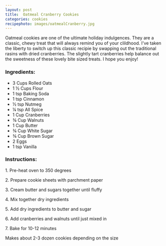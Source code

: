 ```yaml
---
layout: post
title:  Oatmeal Cranberry Cookies 
categories: cookies
recipephoto: images/oatmealCranberry.jpg
---
```



<div class="intro-story">
	<p> Oatmeal cookies are one of the ultimate holiday indulgences. They are a classic, chewy treat that will always remind you of your clildhood. I've taken the liberty to switch up this classic recipie by swapping out the traditional rasins with dried cranberries. The slightly tart cranberries help balance out the sweetness of these lovely bite sized treats. I hope you enjoy! 
	</p>
</div>

### Ingredients:

* 3 Cups Rolled Oats 
* 1 ½ Cups Flour
* 1 tsp Baking Soda
* 1 tsp Cinnamon
* ½ tsp Nutmeg 
* ¼ tsp All Spice 
* 1 Cup Cranberries 
* ¾ Cup Walnuts
* 1 Cup Butter
* ¾ Cup White Sugar
* ¾ Cup Brown Sugar
* 2 Eggs
* 1 tsp Vanilla 


<!-- instructions -->
<div class="instructions">

<h3>Instructions:</h3>

<p>1. Pre-heat oven to 350 degrees</p>
<p>2. Prepare cookie sheets with parchment paper</p>
<p>3. Cream butter and sugars together until fluffy </p>
<p>4. Mix together dry ingredients  </p>
<p>5. Add dry ingredients to butter and sugar</p>
<p>6. Add cranberries and walnuts until just mixed in</p>
<p>7. Bake for 10-12 minutes  </p>

<p>Makes about 2-3 dozen cookies depending on the size </p>

</div>
